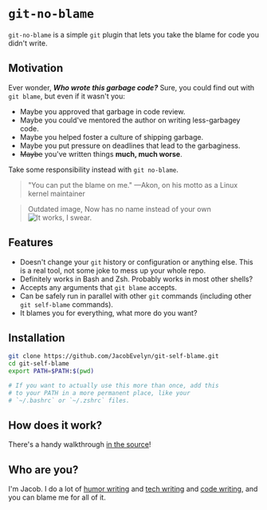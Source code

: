 # `git-no-blame`

`git-no-blame` is a simple `git` plugin that lets you take the blame for code
you didn't write.

## Motivation

Ever wonder, **_Who wrote this garbage code?_** Sure, you could find out with `git blame`,
but even if it wasn't you:

* Maybe you approved that garbage in code review.
* Maybe you could've mentored the author on writing less-garbagey code.
* Maybe you helped foster a culture of shipping garbage.
* Maybe you put pressure on deadlines that lead to the garbaginess.
* ~~Maybe~~ you've written things **much, much worse**.

Take some responsibility instead with `git no-blame`.

> "You can put the blame on me."
> —Akon, on his motto as a Linux kernel maintainer

> Outdated image, Now has no name instead of your own
![It works, I swear.](https://user-images.githubusercontent.com/1114569/36355517-754d5ff0-14b2-11e8-9ca1-7a51150bca37.gif)

## Features

* Doesn't change your `git` history or configuration or anything else. This is a real tool, not some joke to mess up your whole repo.
* Definitely works in Bash and Zsh. Probably works in most other shells?
* Accepts any arguments that `git blame` accepts.
* Can be safely run in parallel with other `git` commands (including
  other `git self-blame` commands).
* It blames you for everything, what more do you want?

## Installation

```bash
git clone https://github.com/JacobEvelyn/git-self-blame.git
cd git-self-blame
export PATH=$PATH:$(pwd)

# If you want to actually use this more than once, add this
# to your PATH in a more permanent place, like your
# `~/.bashrc` or `~/.zshrc` files.
```

## How does it work?

There's a handy walkthrough
[in the source](https://github.com/JacobEvelyn/git-self-blame/blob/master/git-self-blame)!

## Who are you?

I'm Jacob. I do a lot of [humor writing](https://medium.com/@jacobevelyn) and
[tech writing](https://medium.freecodecamp.org/@jacobevelyn) and
[code writing](https://github.com/JacobEvelyn), and you can blame me for all
of it.
